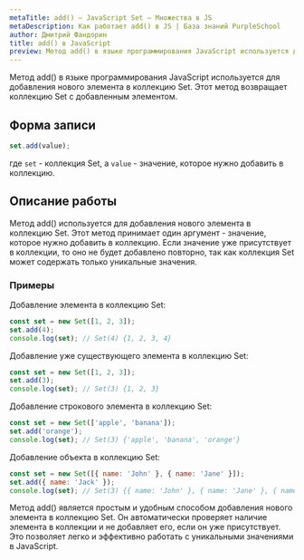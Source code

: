 ```yaml
---
metaTitle: add() – JavaScript Set – Множества в JS
metaDescription: Как работает add() в JS | База знаний PurpleSchool
author: Дмитрий Фандорин
title: add() в JavaScript
preview: Метод add() в языке программирования JavaScript используется для добавления нового элемента в коллекцию Set...
---
```


Метод add() в языке программирования JavaScript используется для добавления нового элемента в коллекцию Set. Этот метод возвращает коллекцию Set с добавленным элементом.

## Форма записи

```javascript
set.add(value);
```

где `set` - коллекция Set, а `value` - значение, которое нужно добавить в коллекцию.

## Описание работы

Метод add() используется для добавления нового элемента в коллекцию Set. Этот метод принимает один аргумент - значение, которое нужно добавить в коллекцию. Если значение уже присутствует в коллекции, то оно не будет добавлено повторно, так как коллекция Set может содержать только уникальные значения.

### Примеры

Добавление элемента в коллекцию Set:

```javascript
const set = new Set([1, 2, 3]);
set.add(4);
console.log(set); // Set(4) {1, 2, 3, 4}
```

Добавление уже существующего элемента в коллекцию Set:

```javascript
const set = new Set([1, 2, 3]);
set.add(3);
console.log(set); // Set(3) {1, 2, 3}
```

Добавление строкового элемента в коллекцию Set:

```javascript
const set = new Set(['apple', 'banana']);
set.add('orange');
console.log(set); // Set(3) {'apple', 'banana', 'orange'}
```

Добавление объекта в коллекцию Set:

```javascript
const set = new Set([{ name: 'John' }, { name: 'Jane' }]);
set.add({ name: 'Jack' });
console.log(set); // Set(3) {{ name: 'John' }, { name: 'Jane' }, { name: 'Jack' }}
```

Метод add() является простым и удобным способом добавления нового элемента в коллекцию Set. Он автоматически проверяет наличие элемента в коллекции и не добавляет его, если он уже присутствует. Это позволяет легко и эффективно работать с уникальными значениями в JavaScript.